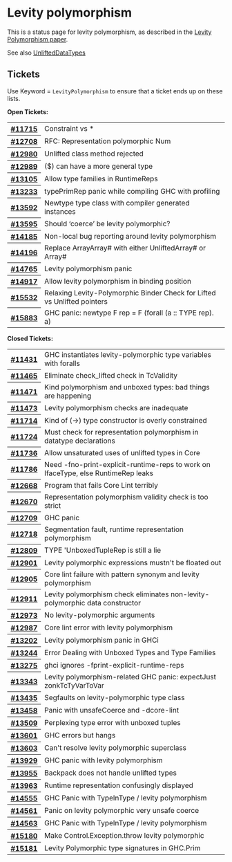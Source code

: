 # Levity polymorphism


This is a status page for levity polymorphism, as described in the [ Levity Polymorphism paper](https://www.microsoft.com/en-us/research/publication/levity-polymorphism/).


See also [UnliftedDataTypes](unlifted-data-types)

## Tickets



Use Keyword = `LevityPolymorphism` to ensure that a ticket ends up on these lists.



**Open Tickets:**

<table><tr><th><a href="https://gitlab.haskell.org//ghc/ghc/issues/11715">#11715</a></th>
<td>Constraint vs *</td></tr>
<tr><th><a href="https://gitlab.haskell.org//ghc/ghc/issues/12708">#12708</a></th>
<td>RFC: Representation polymorphic Num</td></tr>
<tr><th><a href="https://gitlab.haskell.org//ghc/ghc/issues/12980">#12980</a></th>
<td>Unlifted class method rejected</td></tr>
<tr><th><a href="https://gitlab.haskell.org//ghc/ghc/issues/12989">#12989</a></th>
<td>($) can have a more general type</td></tr>
<tr><th><a href="https://gitlab.haskell.org//ghc/ghc/issues/13105">#13105</a></th>
<td>Allow type families in RuntimeReps</td></tr>
<tr><th><a href="https://gitlab.haskell.org//ghc/ghc/issues/13233">#13233</a></th>
<td>typePrimRep panic while compiling GHC with profiling</td></tr>
<tr><th><a href="https://gitlab.haskell.org//ghc/ghc/issues/13592">#13592</a></th>
<td>Newtype type class with compiler generated instances</td></tr>
<tr><th><a href="https://gitlab.haskell.org//ghc/ghc/issues/13595">#13595</a></th>
<td>Should ‘coerce’ be levity polymorphic?</td></tr>
<tr><th><a href="https://gitlab.haskell.org//ghc/ghc/issues/14185">#14185</a></th>
<td>Non-local bug reporting around levity polymorphism</td></tr>
<tr><th><a href="https://gitlab.haskell.org//ghc/ghc/issues/14196">#14196</a></th>
<td>Replace ArrayArray# with either UnliftedArray# or Array#</td></tr>
<tr><th><a href="https://gitlab.haskell.org//ghc/ghc/issues/14765">#14765</a></th>
<td>Levity polymorphism panic</td></tr>
<tr><th><a href="https://gitlab.haskell.org//ghc/ghc/issues/14917">#14917</a></th>
<td>Allow levity polymorphism in binding position</td></tr>
<tr><th><a href="https://gitlab.haskell.org//ghc/ghc/issues/15532">#15532</a></th>
<td>Relaxing Levity-Polymorphic Binder Check for Lifted vs Unlifted pointers</td></tr>
<tr><th><a href="https://gitlab.haskell.org//ghc/ghc/issues/15883">#15883</a></th>
<td>GHC panic: newtype F rep = F (forall (a :: TYPE rep). a)</td></tr></table>




**Closed Tickets:**

<table><tr><th><a href="https://gitlab.haskell.org//ghc/ghc/issues/11431">#11431</a></th>
<td>GHC instantiates levity-polymorphic type variables with foralls</td></tr>
<tr><th><a href="https://gitlab.haskell.org//ghc/ghc/issues/11465">#11465</a></th>
<td>Eliminate check_lifted check in TcValidity</td></tr>
<tr><th><a href="https://gitlab.haskell.org//ghc/ghc/issues/11471">#11471</a></th>
<td>Kind polymorphism and unboxed types: bad things are happening</td></tr>
<tr><th><a href="https://gitlab.haskell.org//ghc/ghc/issues/11473">#11473</a></th>
<td>Levity polymorphism checks are inadequate</td></tr>
<tr><th><a href="https://gitlab.haskell.org//ghc/ghc/issues/11714">#11714</a></th>
<td>Kind of (-&gt;) type constructor is overly constrained</td></tr>
<tr><th><a href="https://gitlab.haskell.org//ghc/ghc/issues/11724">#11724</a></th>
<td>Must check for representation polymorphism in datatype declarations</td></tr>
<tr><th><a href="https://gitlab.haskell.org//ghc/ghc/issues/11736">#11736</a></th>
<td>Allow unsaturated uses of unlifted types in Core</td></tr>
<tr><th><a href="https://gitlab.haskell.org//ghc/ghc/issues/11786">#11786</a></th>
<td>Need -fno-print-explicit-runtime-reps to work on IfaceType, else RuntimeRep leaks</td></tr>
<tr><th><a href="https://gitlab.haskell.org//ghc/ghc/issues/12668">#12668</a></th>
<td>Program that fails Core Lint terribly</td></tr>
<tr><th><a href="https://gitlab.haskell.org//ghc/ghc/issues/12670">#12670</a></th>
<td>Representation polymorphism validity check is too strict</td></tr>
<tr><th><a href="https://gitlab.haskell.org//ghc/ghc/issues/12709">#12709</a></th>
<td>GHC panic</td></tr>
<tr><th><a href="https://gitlab.haskell.org//ghc/ghc/issues/12718">#12718</a></th>
<td>Segmentation fault, runtime representation polymorphism</td></tr>
<tr><th><a href="https://gitlab.haskell.org//ghc/ghc/issues/12809">#12809</a></th>
<td>TYPE &apos;UnboxedTupleRep is still a lie</td></tr>
<tr><th><a href="https://gitlab.haskell.org//ghc/ghc/issues/12901">#12901</a></th>
<td>Levity polymorphic expressions mustn&apos;t be floated out</td></tr>
<tr><th><a href="https://gitlab.haskell.org//ghc/ghc/issues/12905">#12905</a></th>
<td>Core lint failure with pattern synonym and levity polymorphism</td></tr>
<tr><th><a href="https://gitlab.haskell.org//ghc/ghc/issues/12911">#12911</a></th>
<td>Levity polymorphism check eliminates non-levity-polymorphic data constructor</td></tr>
<tr><th><a href="https://gitlab.haskell.org//ghc/ghc/issues/12973">#12973</a></th>
<td>No levity-polymorphic arguments</td></tr>
<tr><th><a href="https://gitlab.haskell.org//ghc/ghc/issues/12987">#12987</a></th>
<td>Core lint error with levity polymorphism</td></tr>
<tr><th><a href="https://gitlab.haskell.org//ghc/ghc/issues/13202">#13202</a></th>
<td>Levity polymorphism panic in GHCi</td></tr>
<tr><th><a href="https://gitlab.haskell.org//ghc/ghc/issues/13244">#13244</a></th>
<td>Error Dealing with Unboxed Types and Type Families</td></tr>
<tr><th><a href="https://gitlab.haskell.org//ghc/ghc/issues/13275">#13275</a></th>
<td>ghci ignores -fprint-explicit-runtime-reps</td></tr>
<tr><th><a href="https://gitlab.haskell.org//ghc/ghc/issues/13343">#13343</a></th>
<td>Levity polymorphism-related GHC panic: expectJust zonkTcTyVarToVar</td></tr>
<tr><th><a href="https://gitlab.haskell.org//ghc/ghc/issues/13435">#13435</a></th>
<td>Segfaults on levity-polymorphic type class</td></tr>
<tr><th><a href="https://gitlab.haskell.org//ghc/ghc/issues/13458">#13458</a></th>
<td>Panic with unsafeCoerce and -dcore-lint</td></tr>
<tr><th><a href="https://gitlab.haskell.org//ghc/ghc/issues/13509">#13509</a></th>
<td>Perplexing type error with unboxed tuples</td></tr>
<tr><th><a href="https://gitlab.haskell.org//ghc/ghc/issues/13601">#13601</a></th>
<td>GHC errors but hangs</td></tr>
<tr><th><a href="https://gitlab.haskell.org//ghc/ghc/issues/13603">#13603</a></th>
<td>Can&apos;t resolve levity polymorphic superclass</td></tr>
<tr><th><a href="https://gitlab.haskell.org//ghc/ghc/issues/13929">#13929</a></th>
<td>GHC panic with levity polymorphism</td></tr>
<tr><th><a href="https://gitlab.haskell.org//ghc/ghc/issues/13955">#13955</a></th>
<td>Backpack does not handle unlifted types</td></tr>
<tr><th><a href="https://gitlab.haskell.org//ghc/ghc/issues/13963">#13963</a></th>
<td>Runtime representation confusingly displayed</td></tr>
<tr><th><a href="https://gitlab.haskell.org//ghc/ghc/issues/14555">#14555</a></th>
<td>GHC Panic with TypeInType / levity polymorphism</td></tr>
<tr><th><a href="https://gitlab.haskell.org//ghc/ghc/issues/14561">#14561</a></th>
<td>Panic on levity polymorphic very unsafe coerce</td></tr>
<tr><th><a href="https://gitlab.haskell.org//ghc/ghc/issues/14563">#14563</a></th>
<td>GHC Panic with TypeInType / levity polymorphism</td></tr>
<tr><th><a href="https://gitlab.haskell.org//ghc/ghc/issues/15180">#15180</a></th>
<td>Make Control.Exception.throw levity polymorphic</td></tr>
<tr><th><a href="https://gitlab.haskell.org//ghc/ghc/issues/15181">#15181</a></th>
<td>Levity Polymorphic type signatures in GHC.Prim</td></tr></table>



